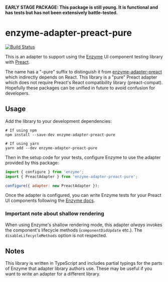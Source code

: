 **EARLY STAGE PACKAGE: This package is still young. It is functional and has tests but has not been extensively battle-tested.**

# enzyme-adapter-preact-pure

[![Build Status](https://travis-ci.org/robertknight/enzyme-adapter-preact-pure.svg?branch=master)](https://travis-ci.org/robertknight/enzyme-adapter-preact-pure)

This is an adapter to support using the [Enzyme](https://airbnb.io/enzyme/) UI
component testing library with [Preact](https://preactjs.com).

The name has a "-pure" suffix to distinguish it from
[enzyme-adapter-preact](https://github.com/aweary/enzyme-adapter-preact) which
indirectly depends on React. This library is a "pure" Preact adapter which does
not require Preact's React compatibility library (preact-compat). Hopefully
these packages can be unified in future to avoid confusion for developers.

## Usage

Add the library to your development dependencies:

```
# If using npm
npm install --save-dev enzyme-adapter-preact-pure

# If using yarn
yarn add --dev enzyme-adapter-preact-pure
```

Then in the setup code for your tests, configure Enzyme to use the adapter
provided by this package:

```js
import { configure } from 'enzyme';
import { PreactAdapter } from 'enzyme-adapter-preact-pure';

configure({ adapter: new PreactAdapter });
```

Once the adapter is configured, you can write Enzyme tests for your Preact
UI components following the [Enzyme docs](https://airbnb.io/enzyme/).


### Important note about shallow rendering

When using Enzyme's shallow rendering mode, this adapter _always_ invokes the
component's lifecycle methods (`componentDidUpdate` etc.).
The `disableLifecycleMethods` option is not respected.

## Notes

This library is written in TypeScript and includes partial typings for the
parts of Enzyme that adapter library authors use. These may be useful if you
want to write an adapter for a different library.
